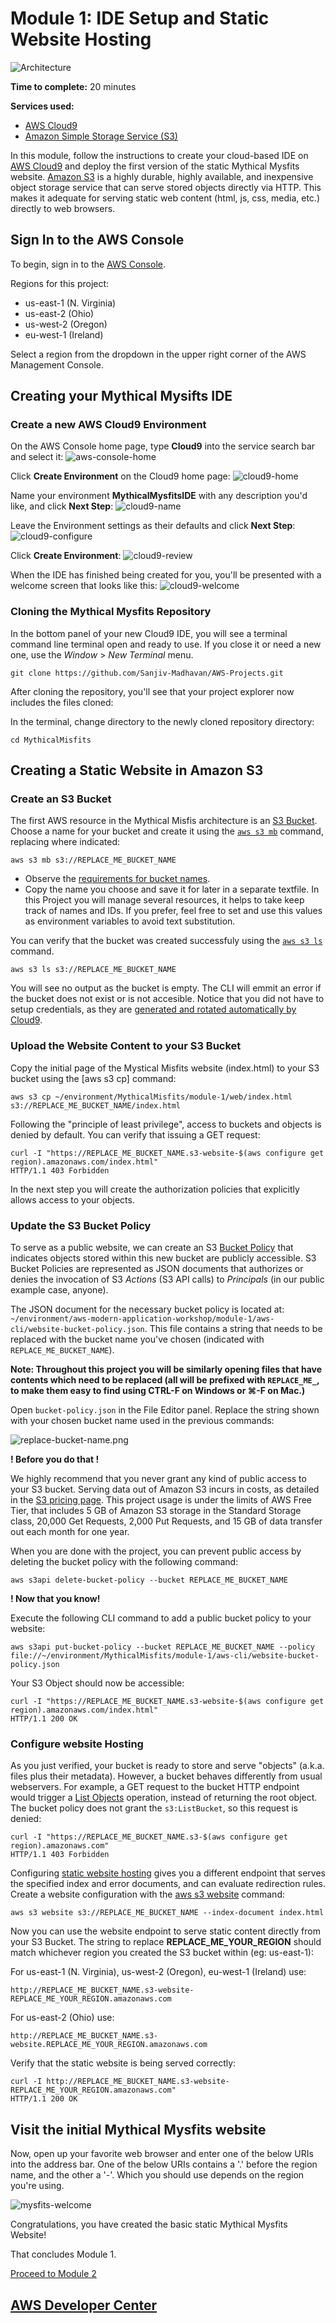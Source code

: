# Module 1: IDE Setup and Static Website Hosting

![Architecture](https://github.com/aws-samples/aws-modern-application-workshop/blob/java/images/module-1/architecture-module-1.png)

**Time to complete:** 20 minutes

**Services used:**
* [AWS Cloud9](https://aws.amazon.com/cloud9/)
* [Amazon Simple Storage Service (S3)](https://aws.amazon.com/s3/)

In this module, follow the instructions to create your cloud-based IDE on [AWS Cloud9](https://aws.amazon.com/cloud9/) and deploy the first version of the static Mythical Mysfits website.  [Amazon S3](https://aws.amazon.com/s3/) is a highly durable, highly available, and inexpensive object storage service that can serve stored objects directly via HTTP. This makes it adequate for serving static web content (html, js, css, media, etc.) directly to web browsers.  

## Sign In to the AWS Console
To begin, sign in to the [AWS Console](https://console.aws.amazon.com).

Regions for this project:

* us-east-1 (N. Virginia)
* us-east-2 (Ohio)
* us-west-2 (Oregon)
* eu-west-1 (Ireland)

Select a region from the dropdown in the upper right corner of the AWS Management Console.

## Creating your Mythical Mysifts IDE

### Create a new AWS Cloud9 Environment

 On the AWS Console home page, type **Cloud9** into the service search bar and select it:
 ![aws-console-home](https://github.com/aws-samples/aws-modern-application-workshop/blob/java/images/module-1/cloud9-service.png)


Click **Create Environment** on the Cloud9 home page:
![cloud9-home](https://github.com/aws-samples/aws-modern-application-workshop/blob/java/images/module-1/cloud9-home.png)


Name your environment **MythicalMysfitsIDE** with any description you'd like, and click **Next Step**:
![cloud9-name](https://github.com/aws-samples/aws-modern-application-workshop/blob/java/images/module-1/cloud9-name-ide.png)


Leave the Environment settings as their defaults and click **Next Step**:
![cloud9-configure](https://github.com/aws-samples/aws-modern-application-workshop/blob/java/images/module-1/cloud9-configure-env.png)


Click **Create Environment**:
![cloud9-review](https://github.com/aws-samples/aws-modern-application-workshop/blob/java/images/module-1/cloud9-review.png)


When the IDE has finished being created for you, you'll be presented with a welcome screen that looks like this:
![cloud9-welcome](https://github.com/aws-samples/aws-modern-application-workshop/blob/java/images/module-1/cloud9-welcome.png)

### Cloning the Mythical Mysfits Repository

In the bottom panel of your new Cloud9 IDE, you will see a terminal command line terminal open and ready to use. If you close it or need a new one, use the *Window* > *New Terminal* menu.


```
git clone https://github.com/Sanjiv-Madhavan/AWS-Projects.git
```

After cloning the repository, you'll see that your project explorer now includes the files cloned:


In the terminal, change directory to the newly cloned repository directory:

```
cd MythicalMisfits
```

## Creating a Static Website in Amazon S3

### Create an S3 Bucket
The first AWS resource in the Mythical Misfis architecture is an [S3 Bucket](https://docs.aws.amazon.com/AmazonS3/latest/dev/UsingBucket.html). Choose a name for your bucket and create it using the [```aws s3 mb```](https://docs.aws.amazon.com/cli/latest/reference/s3/mb.html) command, replacing where indicated:

```
aws s3 mb s3://REPLACE_ME_BUCKET_NAME
```

* Observe the [requirements for bucket names](https://docs.aws.amazon.com/AmazonS3/latest/dev/BucketRestrictions.html#bucketnamingrules).
* Copy the name you choose and save it for later in a separate textfile. In this Project you will manage several resources, it helps to take keep track of names and IDs. If you prefer, feel free to set and use this values as environment variables to avoid text substitution. 

You can verify that the bucket was created successfuly using the [```aws s3 ls```](https://docs.aws.amazon.com/cli/latest/reference/s3/ls.html) command.

```
aws s3 ls s3://REPLACE_ME_BUCKET_NAME
```

You will see no output as the bucket is empty. The CLI will emmit an error if the bucket does not exist or is not accesible. Notice that you did not have to setup credentials, as they are [generated and rotated automatically by Cloud9](https://docs.aws.amazon.com/cloud9/latest/user-guide/auth-and-access-control.html#auth-and-access-control-temporary-managed-credentials-create-update). 

### Upload the Website Content to your S3 Bucket

Copy the initial page of the Mystical Misfits website (index.html) to your S3 bucket using the [aws s3 cp] command:

```
aws s3 cp ~/environment/MythicalMisfits/module-1/web/index.html s3://REPLACE_ME_BUCKET_NAME/index.html
```

Following the "principle of least privilege", access to buckets and objects is denied by default. You can verify that issuing a GET request:

```
curl -I "https://REPLACE_ME_BUCKET_NAME.s3-website-$(aws configure get region).amazonaws.com/index.html"
HTTP/1.1 403 Forbidden
```

 In the next step you will create the authorization policies that explicitly allows access to your objects.

### Update the S3 Bucket Policy

To serve as a public website, we can create an S3 [Bucket Policy](https://docs.aws.amazon.com/AmazonS3/latest/dev/example-bucket-policies.html) that indicates objects stored within this new bucket are publicly accessible. S3 Bucket Policies are represented as JSON documents that authorizes or denies the invocation of S3 *Actions* (S3 API calls) to *Principals* (in our public example case, anyone). 

The JSON document for the necessary bucket policy is located at: `~/environment/aws-modern-application-workshop/module-1/aws-cli/website-bucket-policy.json`.  This file contains a string that needs to be replaced with the bucket name you've chosen (indicated with `REPLACE_ME_BUCKET_NAME`). 

**Note: Throughout this project you will be similarly opening files that have contents which need to be replaced (all will be prefixed with `REPLACE_ME_`, to make them easy to find using CTRL-F on Windows or ⌘-F on Mac.)**

Open `bucket-policy.json` in the File Editor panel.  Replace the string shown with your chosen bucket name used in the previous commands:

![replace-bucket-name.png](https://github.com/aws-samples/aws-modern-application-workshop/blob/java/images/module-1/replace-bucket-name.png)

**! Before you do that !**

We highly recommend that you never grant any kind of public access to your S3 bucket. Serving data out of Amazon S3 incurs in costs, as detailed in the [S3 pricing page](https://aws.amazon.com/s3/pricing). This project usage is under the limits of AWS Free Tier, that includes 5 GB of Amazon S3 storage in the Standard Storage class, 20,000 Get Requests, 2,000 Put Requests, and 15 GB of data transfer out each month for one year.

When you are done with the project, you can prevent public access by deleting the bucket policy with the following command:
```
aws s3api delete-bucket-policy --bucket REPLACE_ME_BUCKET_NAME 
```

**! Now that you know!**

Execute the following CLI command to add a public bucket policy to your website:

```
aws s3api put-bucket-policy --bucket REPLACE_ME_BUCKET_NAME --policy file://~/environment/MythicalMisfits/module-1/aws-cli/website-bucket-policy.json
```

Your S3 Object should now be accessible:

```
curl -I "https://REPLACE_ME_BUCKET_NAME.s3-website-$(aws configure get region).amazonaws.com/index.html"
HTTP/1.1 200 OK
```

### Configure website Hosting

As you just verified, your bucket is ready to store and serve "objects" (a.k.a. files plus their metadata). However, a bucket behaves differently from usual webservers. For example, a GET request to the bucket HTTP endpoint would trigger a [List Objects](https://docs.aws.amazon.com/AmazonS3/latest/API/v2-RESTBucketGET.html) operation, instead of returning the root object. The bucket policy does not grant the ```s3:ListBucket```, so this request is denied:

```
curl -I "https://REPLACE_ME_BUCKET_NAME.s3-$(aws configure get region).amazonaws.com"
HTTP/1.1 403 Forbidden
```

Configuring [static website hosting](https://docs.aws.amazon.com/AmazonS3/latest/dev/WebsiteHosting.html) gives you a different endpoint that serves the specified index and error documents, and can evaluate redirection rules. Create a website configuration with the [aws s3 website](https://docs.aws.amazon.com/cli/latest/reference/s3/website.html) command:

```
aws s3 website s3://REPLACE_ME_BUCKET_NAME --index-document index.html
```

Now you can use the website endpoint to serve static content directly from your S3 Bucket. The string to replace **REPLACE_ME_YOUR_REGION** should match whichever region you  created the S3 bucket within (eg: us-east-1):

For us-east-1 (N. Virginia), us-west-2 (Oregon), eu-west-1 (Ireland) use:
```
http://REPLACE_ME_BUCKET_NAME.s3-website-REPLACE_ME_YOUR_REGION.amazonaws.com
```

For us-east-2 (Ohio) use:
```
http://REPLACE_ME_BUCKET_NAME.s3-website.REPLACE_ME_YOUR_REGION.amazonaws.com
```

Verify that the static website is being served correctly:

```
curl -I http://REPLACE_ME_BUCKET_NAME.s3-website-REPLACE_ME_YOUR_REGION.amazonaws.com"
HTTP/1.1 200 OK
```

## Visit the initial Mythical Mysfits website

Now, open up your favorite web browser and enter one of the below URIs into the address bar.  One of the below URIs contains a '.' before the region name, and the other a '-'. Which you should use depends on the region you're using.


![mysfits-welcome](/images/module-1/mysfits-welcome.png)

Congratulations, you have created the basic static Mythical Mysfits Website!

That concludes Module 1.

[Proceed to Module 2](/module-2)


## [AWS Developer Center](https://developer.aws)
